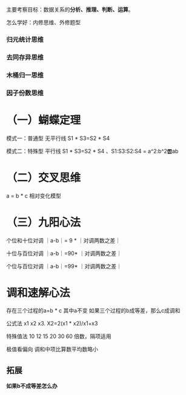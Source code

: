 
主要考察目标：数据关系的**分析、推理、判断、运算**。

怎么学好：内修思维、外修题型

### 归元统计思维

### 去同存异思维

### 木桶归一思维

### 因子份数思维


# （一）蝴蝶定理

模式一：普通型 无平行线 S1 * S3=S2 * S4

模式二：特殊型 平行线 S1 * S3=S2 * S4 、S1:S3:S2:S4 = a^2:b^2:ab:ab

# （二）交叉思维

a = b * c 相对变化模型

# （三）九阳心法

个位和十位对调 ｜a-b｜= 9 * ｜对调两数之差｜

十位与百位对调 ｜a-b｜=90* ｜对调两数之差｜

个位与百位对调 ｜a-b｜=99* ｜对调两数之差｜

# 调和速解心法

存在三个过程的a=b * c 其中a不变 如果三个过程的b成等差，那么c成调和
 
公式法 x1 x2 x3. X2=2(x1 * x2)/x1+x3

特殊值法 10 12 15 20 30 60 倍数，隔项适用

极值看偏向 调和中项比算数平均数略小

## 拓展

**如果b不成等差怎么办**

 







 

